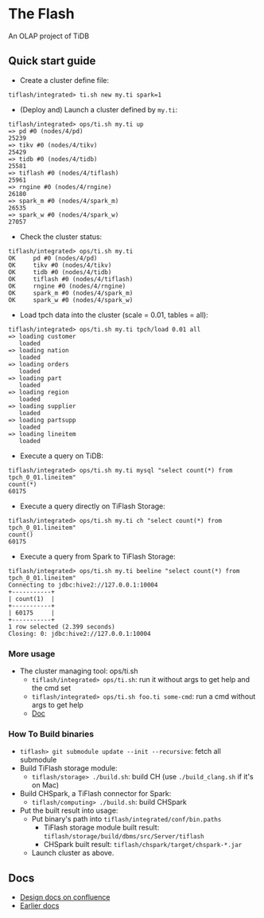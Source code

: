 # The Flash
An OLAP project of TiDB

## Quick start guide
* Create a cluster define file:
```
tiflash/integrated> ti.sh new my.ti spark=1
```

* (Deploy and) Launch a cluster defined by `my.ti`:
```
tiflash/integrated> ops/ti.sh my.ti up
=> pd #0 (nodes/4/pd)
25239
=> tikv #0 (nodes/4/tikv)
25429
=> tidb #0 (nodes/4/tidb)
25581
=> tiflash #0 (nodes/4/tiflash)
25961
=> rngine #0 (nodes/4/rngine)
26180
=> spark_m #0 (nodes/4/spark_m)
26535
=> spark_w #0 (nodes/4/spark_w)
27057
```

* Check the cluster status:
```
tiflash/integrated> ops/ti.sh my.ti
OK     pd #0 (nodes/4/pd)
OK     tikv #0 (nodes/4/tikv)
OK     tidb #0 (nodes/4/tidb)
OK     tiflash #0 (nodes/4/tiflash)
OK     rngine #0 (nodes/4/rngine)
OK     spark_m #0 (nodes/4/spark_m)
OK     spark_w #0 (nodes/4/spark_w)
```

* Load tpch data into the cluster (scale = 0.01, tables = all):
```
tiflash/integrated> ops/ti.sh my.ti tpch/load 0.01 all
=> loading customer
   loaded
=> loading nation
   loaded
=> loading orders
   loaded
=> loading part
   loaded
=> loading region
   loaded
=> loading supplier
   loaded
=> loading partsupp
   loaded
=> loading lineitem
   loaded
```

* Execute a query on TiDB:
```
tiflash/integrated> ops/ti.sh my.ti mysql "select count(*) from tpch_0_01.lineitem"
count(*)
60175
```

* Execute a query directly on TiFlash Storage:
```
tiflash/integrated> ops/ti.sh my.ti ch "select count(*) from tpch_0_01.lineitem"
count()
60175
```

* Execute a query from Spark to TiFlash Storage:
```
tiflash/integrated> ops/ti.sh my.ti beeline "select count(*) from tpch_0_01.lineitem"
Connecting to jdbc:hive2://127.0.0.1:10004
+-----------+
| count(1)  |
+-----------+
| 60175     |
+-----------+
1 row selected (2.399 seconds)
Closing: 0: jdbc:hive2://127.0.0.1:10004
```

### More usage
* The cluster managing tool: ops/ti.sh
    * `tiflash/integrated> ops/ti.sh`: run it without args to get help and the cmd set
    * `tiflash/integrated> ops/ti.sh foo.ti some-cmd`: run a cmd without args to get help
    * [Doc](./integrated/docs/ti.sh.md)

### How To Build binaries
* `tiflash> git submodule update --init --recursive`: fetch all submodule
* Build TiFlash storage module:
    * `tiflash/storage> ./build.sh`: build CH (use `./build_clang.sh` if it's on Mac)
* Build CHSpark, a TiFlash connector for Spark:
    * `tiflash/computing> ./build.sh`: build CHSpark
* Put the built result into usage:
    * Put binary's path into `tiflash/integrated/conf/bin.paths`
        * TiFlash storage module built result: `tiflash/storage/build/dbms/src/Server/tiflash`
        * CHSpark built result: `tiflash/chspark/target/chspark-*.jar`
    * Launch cluster as above.

## Docs
* [Design docs on confluence](https://internal.pingcap.net/confluence/pages/viewpage.action?pageId=14451924)
* [Earlier docs](./deprecated/docs)
